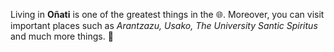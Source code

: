 Living in **Oñati** is one of the greatest things in the 🌐.
Moreover, you can visit important places such as *Arantzazu, Usako, The University Santic Spiritus* and much more things. 🤩 
